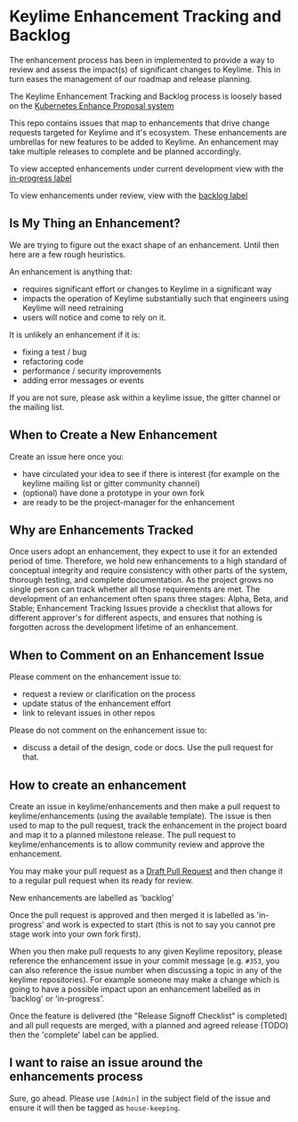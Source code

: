 # Keylime Enhancement Tracking and Backlog

The enhancement process has been in implemented to provide a way to review and assess the impact(s) of significant changes to Keylime. This in turn eases the management of our roadmap and release planning.

The Keylime Enhancement Tracking and Backlog process is loosely based on the [Kubernetes Enhance Proposal system](https://github.com/kubernetes/enhancements/tree/master/keps)

This repo contains issues that map to enhancements that drive change requests targeted for Keylime and it's ecosystem. These enhancements are umbrellas for new features to be added to Keylime. An enhancement may take multiple releases to complete and be planned accordingly.

To view accepted enhancements under current development view with the [in-progress label](https://github.com/keylime/enhancements/issues?q=is%3Aissue+is%3Aopen+label%3Ain-progress)

To view enhancements under review, view with the [backlog label](https://github.com/keylime/enhancements/issues?q=is%3Aissue+is%3Aopen+label%3Abacklog)

## Is My Thing an Enhancement?

We are trying to figure out the exact shape of an enhancement. Until then here are a few rough heuristics.

An enhancement is anything that:

- requires significant effort or changes to Keylime in a significant way
- impacts the operation of Keylime substantially such that engineers using Keylime will need retraining
- users will notice and come to rely on it.

It is unlikely an enhancement if it is:
- fixing a test / bug
- refactoring code
- performance / security improvements
- adding error messages or events

If you are not sure, please ask within a keylime issue, the gitter channel or
the mailing list.

## When to Create a New Enhancement

Create an issue here once you:
- have circulated your idea to see if there is interest (for example on the
  keylime mailing list or gitter community channel)
- (optional) have done a prototype in your own fork
- are ready to be the project-manager for the enhancement

## Why are Enhancements Tracked

Once users adopt an enhancement, they expect to use it for an extended period of time. Therefore, we hold new enhancements to a high standard of conceptual integrity and require consistency with other parts of the system, thorough testing, and complete
documentation. As the project grows no single person can track whether all those requirements are met. The development of an enhancement often spans three stages: Alpha, Beta, and Stable; Enhancement Tracking Issues provide a checklist that allows for different approver's for different aspects, and ensures that nothing is forgotten across the development lifetime of an enhancement.

## When to Comment on an Enhancement Issue

Please comment on the enhancement issue to:
- request a review or clarification on the process
- update status of the enhancement effort
- link to relevant issues in other repos

Please do not comment on the enhancement issue to:
- discuss a detail of the design, code or docs. Use the pull request for that.

## How to create an enhancement

Create an issue in keylime/enhancements and then make a pull request to keylime/enhancements (using the available template). The issue is then used to map to the pull request, track the enhancement in the project board and map it to a planned milestone release. The pull request to keylime/enhancements is to allow community review and approve the enhancement.

You may make your pull request as a [Draft Pull Request](https://docs.github.com/en/github/collaborating-with-issues-and-pull-requests/creating-a-pull-request) and then change it to a regular pull request when its ready for review. 

New enhancements are labelled as 'backlog'

Once the pull request is approved and then merged it is labelled as 'in-progress'
and work is expected to start (this is not to say you cannot pre stage work into
your own fork first).

When you then make pull requests to any given Keylime repository, please reference
the enhancement issue in your commit message (e.g. `#353`, you can also reference
the issue number when discussing a topic in any of the keylime repositories). For example
someone may make a change which is going to have a possible impact upon an enhancement
labelled as in 'backlog' or 'in-progress'.

Once the feature is delivered (the "Release Signoff Checklist" is completed) and all
pull requests are merged, with a planned and agreed release (TODO) then the 'complete'
label can be applied.

## I want to raise an issue around the enhancements process

Sure, go ahead. Please use `[Admin]` in the subject field of the issue and ensure it will then be tagged as `house-keeping`.
